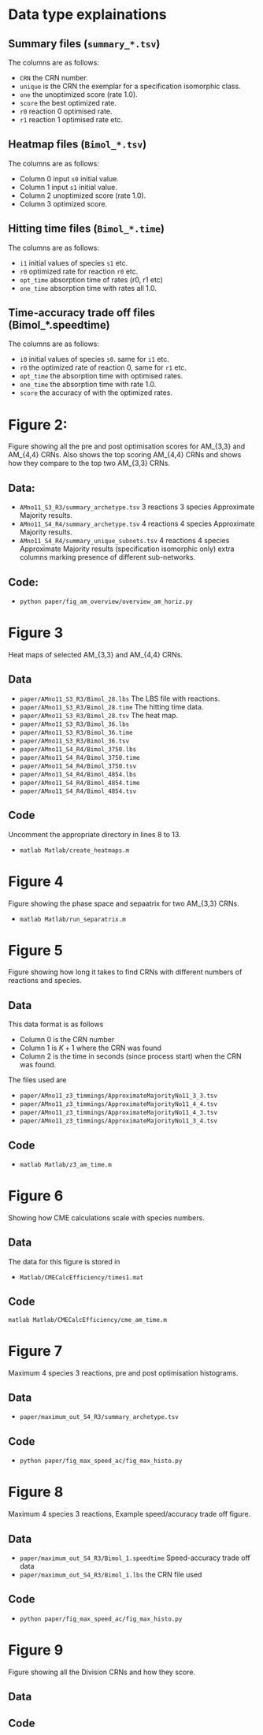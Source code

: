 
# Data type explainations
## Summary files (`summary_*.tsv`)
The columns are as follows:
* `CRN`	the CRN number.
* `unique` is the CRN the exemplar for a specification isomorphic class.
* `one` the unoptimized score (rate 1.0).
* `score` the best optimized rate. 
* `r0` reaction 0 optimised rate.
* `r1` reaction 1 optimised rate etc.

## Heatmap files (`Bimol_*.tsv`)
The columns are as follows:
* Column 0 input `s0` initial value.
* Column 1 input `s1` initial value.
* Column 2 unoptimized score (rate 1.0).
* Column 3 optimized score.

## Hitting time files (`Bimol_*.time`)
The columns are as follows:
* `i1` initial values of species `s1` etc. 
* `r0` optimized rate for reaction `r0` etc. 
* `opt_time` absorption time of rates (r0, r1 etc)
* `one_time` absorption time with rates all 1.0.

## Time-accuracy trade off files (Bimol_*.speedtime)
The columns are as follows:
* `i0` initial values of species `s0`. same for `i1` etc. 
* `r0` the optimized rate of reaction 0, same for `r1` etc. 
* `opt_time` the absorption time with optimised rates. 
* `one_time` the absorption time with rate 1.0. 
* `score` the accuracy of with the optimized rates.


# Figure 2:
Figure showing all the pre and post optimisation scores for AM_{3,3} and AM_{4,4} CRNs. Also shows the top scoring AM_{4,4} CRNs and shows how they compare to the top two AM_{3,3} CRNs.
## Data:
* `AMno11_S3_R3/summary_archetype.tsv`
    3 reactions 3 species Approximate Majority results.  
* `AMno11_S4_R4/summary_archetype.tsv`
    4 reactions 4 species Approximate Majority results.  
* `AMno11_S4_R4/summary_unique_subnets.tsv`
    4 reactions 4 species Approximate Majority results (specification isomorphic only) extra columns marking presence of different sub-networks. 

## Code:
* `python paper/fig_am_overview/overview_am_horiz.py`

# Figure 3
Heat maps of selected AM_{3,3} and AM_{4,4} CRNs.

## Data

* `paper/AMno11_S3_R3/Bimol_28.lbs` The LBS file with reactions.
* `paper/AMno11_S3_R3/Bimol_28.time` The hitting time data.
* `paper/AMno11_S3_R3/Bimol_28.tsv` The heat map.
* `paper/AMno11_S3_R3/Bimol_36.lbs`
* `paper/AMno11_S3_R3/Bimol_36.time`
* `paper/AMno11_S3_R3/Bimol_36.tsv`
* `paper/AMno11_S4_R4/Bimol_3750.lbs`
* `paper/AMno11_S4_R4/Bimol_3750.time`
* `paper/AMno11_S4_R4/Bimol_3750.tsv`
* `paper/AMno11_S4_R4/Bimol_4854.lbs`
* `paper/AMno11_S4_R4/Bimol_4854.time`
* `paper/AMno11_S4_R4/Bimol_4854.tsv`



## Code
Uncomment the appropriate directory in lines 8 to 13.

* `matlab Matlab/create_heatmaps.m`


# Figure 4
Figure showing the phase space and sepaatrix for two AM_{3,3} CRNs.
* `matlab Matlab/run_separatrix.m`

# Figure 5
Figure showing how long it takes to find CRNs with different numbers of reactions and species.
## Data
This data format is as follows
* Column 0 is the CRN number
* Column 1 is $K + 1$ where the CRN was found
* Column 2 is the time in seconds (since process start) when the CRN was found.

The files used are 
* `paper/AMno11_z3_timmings/ApproximateMajorityNo11_3_3.tsv`
* `paper/AMno11_z3_timmings/ApproximateMajorityNo11_4_4.tsv`
* `paper/AMno11_z3_timmings/ApproximateMajorityNo11_4_3.tsv`
* `paper/AMno11_z3_timmings/ApproximateMajorityNo11_3_4.tsv`

## Code
* `matlab Matlab/z3_am_time.m`

# Figure 6
Showing how CME calculations scale with species numbers. 
## Data 
The data for this figure is stored in 
* `Matlab/CMECalcEfficiency/times1.mat`
## Code
`matlab Matlab/CMECalcEfficiency/cme_am_time.m`

# Figure 7
Maximum 4 species 3 reactions, pre and post optimisation histograms.
## Data
* `paper/maximum_out_S4_R3/summary_archetype.tsv`
## Code
* `python paper/fig_max_speed_ac/fig_max_histo.py`

# Figure 8
Maximum 4 species 3 reactions, Example speed/accuracy trade off figure.
## Data
* `paper/maximum_out_S4_R3/Bimol_1.speedtime` Speed-accuracy trade off data
* `paper/maximum_out_S4_R3/Bimol_1.lbs` the CRN file used
## Code
* `python paper/fig_max_speed_ac/fig_max_histo.py`

# Figure 9 
Figure showing all the Division CRNs and how they score. 

## Data

## Code